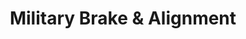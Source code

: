 ---
title: "Military Brake & Alignment"
url: /west-palm-beach/military-brake-und-alignment/
shop: Autowerkstatt
---